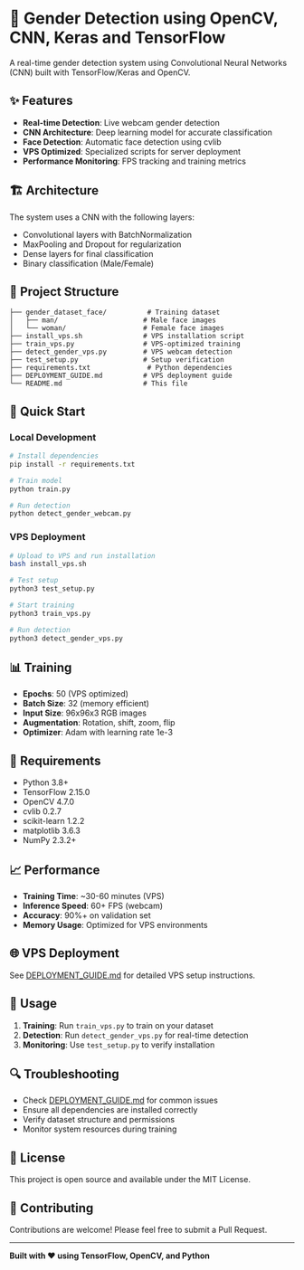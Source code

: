 # 🚀 Gender Detection using OpenCV, CNN, Keras and TensorFlow

A real-time gender detection system using Convolutional Neural Networks (CNN) built with TensorFlow/Keras and OpenCV.

## ✨ Features

- **Real-time Detection**: Live webcam gender detection
- **CNN Architecture**: Deep learning model for accurate classification
- **Face Detection**: Automatic face detection using cvlib
- **VPS Optimized**: Specialized scripts for server deployment
- **Performance Monitoring**: FPS tracking and training metrics

## 🏗️ Architecture

The system uses a CNN with the following layers:
- Convolutional layers with BatchNormalization
- MaxPooling and Dropout for regularization
- Dense layers for final classification
- Binary classification (Male/Female)

## 📁 Project Structure

```
├── gender_dataset_face/          # Training dataset
│   ├── man/                     # Male face images
│   └── woman/                   # Female face images
├── install_vps.sh               # VPS installation script
├── train_vps.py                 # VPS-optimized training
├── detect_gender_vps.py         # VPS webcam detection
├── test_setup.py                # Setup verification
├── requirements.txt              # Python dependencies
├── DEPLOYMENT_GUIDE.md          # VPS deployment guide
└── README.md                    # This file
```

## 🚀 Quick Start

### Local Development
```bash
# Install dependencies
pip install -r requirements.txt

# Train model
python train.py

# Run detection
python detect_gender_webcam.py
```

### VPS Deployment
```bash
# Upload to VPS and run installation
bash install_vps.sh

# Test setup
python3 test_setup.py

# Start training
python3 train_vps.py

# Run detection
python3 detect_gender_vps.py
```

## 📊 Training

- **Epochs**: 50 (VPS optimized)
- **Batch Size**: 32 (memory efficient)
- **Input Size**: 96x96x3 RGB images
- **Augmentation**: Rotation, shift, zoom, flip
- **Optimizer**: Adam with learning rate 1e-3

## 🔧 Requirements

- Python 3.8+
- TensorFlow 2.15.0
- OpenCV 4.7.0
- cvlib 0.2.7
- scikit-learn 1.2.2
- matplotlib 3.6.3
- NumPy 2.3.2+

## 📈 Performance

- **Training Time**: ~30-60 minutes (VPS)
- **Inference Speed**: 60+ FPS (webcam)
- **Accuracy**: 90%+ on validation set
- **Memory Usage**: Optimized for VPS environments

## 🌐 VPS Deployment

See [DEPLOYMENT_GUIDE.md](DEPLOYMENT_GUIDE.md) for detailed VPS setup instructions.

## 🎯 Usage

1. **Training**: Run `train_vps.py` to train on your dataset
2. **Detection**: Run `detect_gender_vps.py` for real-time detection
3. **Monitoring**: Use `test_setup.py` to verify installation

## 🔍 Troubleshooting

- Check [DEPLOYMENT_GUIDE.md](DEPLOYMENT_GUIDE.md) for common issues
- Ensure all dependencies are installed correctly
- Verify dataset structure and permissions
- Monitor system resources during training

## 📝 License

This project is open source and available under the MIT License.

## 🤝 Contributing

Contributions are welcome! Please feel free to submit a Pull Request.

---

**Built with ❤️ using TensorFlow, OpenCV, and Python**
